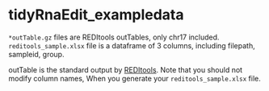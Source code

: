 # tidyRnaEdit_exampledata

`*outTable.gz` files are REDItools outTables, only chr17 included.
`reditools_sample.xlsx` file is a dataframe of 3 columns, including filepath, sampleid, group.

outTable is the standard output by [REDItools](https://github.com/BioinfoUNIBA/REDItools2).
Note that you should not modify column names, When you generate your `reditools_sample.xlsx` file.